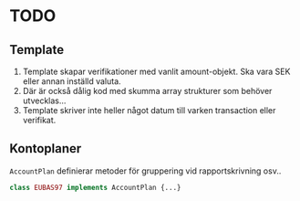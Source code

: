 # TODO

## Template

1. Template skapar verifikationer med vanlit amount-objekt. Ska vara SEK eller annan inställd valuta.
1. Där är också dålig kod med skumma array strukturer som behöver utvecklas...
1. Template skriver inte heller något datum till varken transaction eller verifikat.

## Kontoplaner

`AccountPlan` definierar metoder för gruppering vid rapportskrivning osv..

```php
class EUBAS97 implements AccountPlan {...}
```
